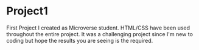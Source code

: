 # Project1
First Project I created as Microverse student. 
HTML/CSS have been used throughout the entire project. It was a challenging project since I'm new to coding but hope the results you are seeing is the required.
